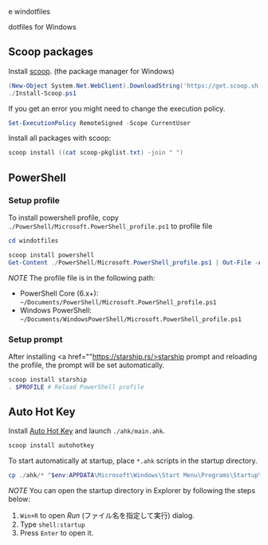 e windotfiles

dotfiles for Windows

## Scoop packages

Install <a href="https://github.com/lukesampson/scoop">scoop</a>. (the package manager for Windows)

```powershell
(New-Object System.Net.WebClient).DownloadString('https://get.scoop.sh') | Out-File -Encoding Default Install-Scoop.ps1
./Install-Scoop.ps1
```

If you get an error you might need to change the execution policy.

```powershell
Set-ExecutionPolicy RemoteSigned -Scope CurrentUser
```

Install all packages with scoop:

```powershell
scoop install ((cat scoop-pkglist.txt) -join " ")
```

## PowerShell

### Setup profile

To install powershell profile, copy `./PowerShell/Microsoft.PowerShell_profile.ps1` to profile file

```powershell
cd windotfiles

scoop install powershell
Get-Content ./PowerShell/Microsoft.PowerShell_profile.ps1 | Out-File -Append $PROFILE
```

*NOTE* The profile file is in the following path:

- PowerShell Core (6.x+): `~/Documents/PowerShell/Microsoft.PowerShell_profile.ps1`
- Windows PowerShell: `~/Documents/WindowsPowerShell/Microsoft.PowerShell_profile.ps1`

### Setup prompt

After installing <a href=""https://starship.rs/>starship prompt</a> and reloading the profile, the prompt will be set automatically.

```powershell
scoop install starship
. $PROFILE # Reload PowerShell profile
```

## Auto Hot Key

Install <a href="https://www.autohotkey.com/">Auto Hot Key</a> and launch `./ahk/main.ahk`.

```powershell
scoop install autohotkey
```

To start automatically at startup, place `*.ahk` scripts in the startup directory.

```powershell
cp ./ahk/* "$env:APPDATA\Microsoft\Windows\Start Menu\Programs\Startup\"
```

*NOTE* You can open the startup directory in Explorer by following the steps below:

1. `Win+R` to open *Run* (ファイル名を指定して実行) dialog.
2. Type `shell:startup`
3. Press `Enter` to open it.

